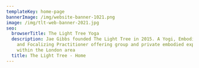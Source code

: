 ```yaml
---
templateKey: home-page
bannerImage: /img/website-banner-1021.png
image: /img/tlt-web-banner-2021.jpg
seo:
  browserTitle: The Light Tree Yoga
  description: Jae Gibbs founded The Light Tree in 2015. A Yogi, Embodied Mystic
    and Focalizing Practitioner offering group and private embodied explorations
    within the London area
  title: The Light Tree - Home
---
```

